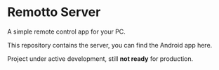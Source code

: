 # Remotto Server
A simple remote control app for your PC. 

This repository contains the server, you can find the Android app here.

Project under active development, still **not ready** for production.